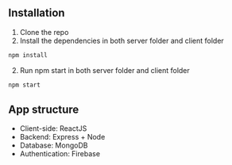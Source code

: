 ## Installation

1. Clone the repo
2. Install the dependencies in both server folder and client folder
```sh
npm install
```
2. Run npm start in both server folder and client folder
```sh
npm start
```

## App structure

- Client-side: ReactJS
- Backend: Express + Node
- Database: MongoDB
- Authentication: Firebase
